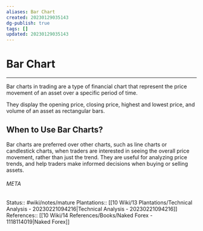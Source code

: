 ```yaml
---
aliases: Bar Chart
created: 20230129035143
dg-publish: true
tags: []
updated: 20230129035143
---
```

# Bar Chart
---
Bar charts in trading are a type of financial chart that represent the price movement of an asset over a specific period of time.

They display the opening price, closing price, highest and lowest price, and volume of an asset as rectangular bars.


## When to Use Bar Charts?
Bar charts are preferred over other charts, such as line charts or candlestick charts, when traders are interested in seeing the overall price movement, rather than just the trend. They are useful for analyzing price trends, and help traders make informed decisions when buying or selling assets.



###### META
Status:: #wiki/notes/mature 
Plantations:: [[10 Wiki/13 Plantations/Technical Analysis - 20230221094216\|Technical Analysis - 20230221094216]]
References:: [[10 Wiki/14 References/Books/Naked Forex - 1118114019\|Naked Forex]]
